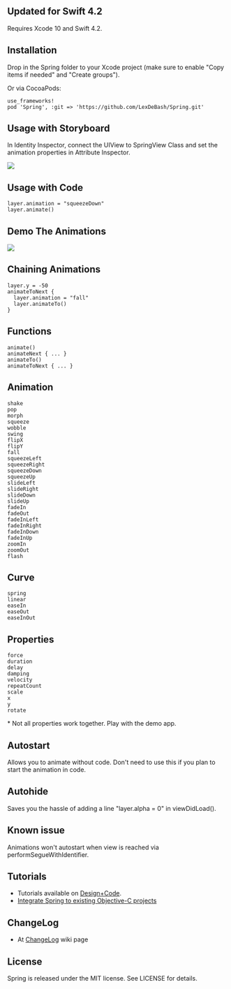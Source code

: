 ## Updated for Swift 4.2
Requires Xcode 10 and Swift 4.2.

## Installation
Drop in the Spring folder to your Xcode project (make sure to enable "Copy items if needed" and "Create groups").

Or via CocoaPods:
```
use_frameworks!
pod 'Spring', :git => 'https://github.com/LexDeBash/Spring.git'
```

## Usage with Storyboard
In Identity Inspector, connect the UIView to SpringView Class and set the animation properties in Attribute Inspector.

![](http://cl.ly/image/241o0G1G3S36/download/springsetup.jpg)

## Usage with Code
    layer.animation = "squeezeDown"
    layer.animate()

## Demo The Animations
![](http://cl.ly/image/1n1E2j3W3y24/springscreen.jpg)

## Chaining Animations
    layer.y = -50
    animateToNext {
      layer.animation = "fall"
      layer.animateTo()
    }

## Functions
    animate()
    animateNext { ... }
    animateTo()
    animateToNext { ... }

## Animation
    shake
    pop
    morph
    squeeze
    wobble
    swing
    flipX
    flipY
    fall
    squeezeLeft
    squeezeRight
    squeezeDown
    squeezeUp
    slideLeft
    slideRight
    slideDown
    slideUp
    fadeIn
    fadeOut
    fadeInLeft
    fadeInRight
    fadeInDown
    fadeInUp
    zoomIn
    zoomOut
    flash

## Curve
    spring
    linear
    easeIn
    easeOut
    easeInOut

## Properties
    force
    duration
    delay
    damping
    velocity
    repeatCount
    scale
    x
    y
    rotate

\* Not all properties work together. Play with the demo app.


## Autostart
Allows you to animate without code. Don't need to use this if you plan to start the animation in code.

## Autohide
Saves you the hassle of adding a line "layer.alpha = 0" in viewDidLoad().

## Known issue
Animations won't autostart when view is reached via performSegueWithIdentifier.

## Tutorials
- Tutorials available on [Design+Code](https://designcode.io/swiftapp).
- [Integrate Spring to existing Objective-C projects](https://medium.com/ios-apprentice/using-swift-in-objective-c-projects-f7e7a09f8be)

## ChangeLog
- At [ChangeLog](https://github.com/MengTo/Spring/wiki/CHANGELOG) wiki page

## License

Spring is released under the MIT license. See LICENSE for details.

